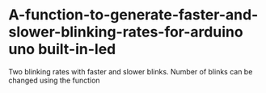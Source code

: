 # A-function-to-generate-faster-and-slower-blinking-rates-for-arduino uno built-in-led
Two blinking rates with faster and slower blinks. Number of blinks can be changed using the function
